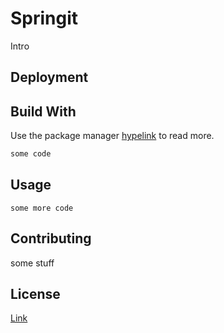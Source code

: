 # Springit

Intro

## Deployment

## Build With

Use the package manager [hypelink](https://google.com) to read more.

```bash
some code
```

## Usage

```
some more code
```

## Contributing
some stuff

## License
[Link](https://google.com)
